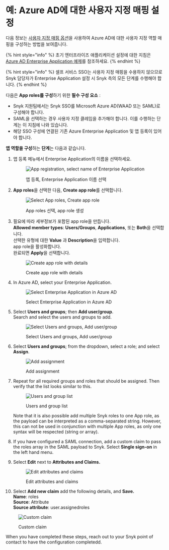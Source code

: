 # 예: Azure AD에 대한 사용자 지정 매핑 설정

다음 정보는 [사용자 지정 매핑 옵션](./)을 사용하여 Azure AD에 대한 사용자 지정 역할 매핑을 구성하는 방법을 보여줍니다.

{% hint style="info" %}
초기 엔터프라이즈 애플리케이션 설정에 대한 지침은 [Azure AD Enterprise Application 예제](../self-serve-single-sign-on-sso/example-azure-ad-enterprise-application.md)를 참조하세요.
{% endhint %}

{% hint style="info" %}
셀프 서비스 SSO는 사용자 지정 매핑을 수용하지 않으므로 Snyk 담당자가 Enterprise Application 설정 시 Snyk 측의 모든 단계를 수행해야 합니다.
{% endhint %}

다음은 **App roles를 구성**하기 위한 **필수 구성 요소** :&#x20;

* Snyk 지원팀에서는 Snyk SSO를 Microsoft Azure AD(WAAD 또는 SAML)로 구성해야 합니다.
* SAML을 선택하는 경우 사용자 지정 클레임을 추가해야 합니다. 이를 수행하는 단계는 이 지침에 나와 있습니다.
* 해당 SSO 구성에 연결된 기존 Azure Enterprise Application 및 앱 등록이 있어야 합니다.

**앱 역할을 구성**하는 **단계**는 다음과 같습니다.

1.  앱 등록 메뉴에서 Enterprise Application의 이름을 선택하세요.

    <figure><img src="../../../.gitbook/assets/image (113) (1).png" alt="App registration, select name of Enterprise Application"><figcaption><p>앱 등록, Enterprise Application 이름 선택</p></figcaption></figure>
2.  **App roles**을 선택한 다음, **Create app role**를 선택합니다.

    <figure><img src="../../../.gitbook/assets/image (1) (1) (2) (1) (1).png" alt="Select App roles, Create app role"><figcaption><p>App roles 선택, app role 생성</p></figcaption></figure>
3.  필요에 따라 세부정보가 포함된 app role을 만듭니다.\
    **Allowed member types**: **Users/Groups**, **Applications**, 또는 **Both**을 선택합니다.\
    선택한 유형에 대한 **Value** 과 **Description**을 입력합니다.\
    app role을 활성화합니다.\
    완료되면 **Apply**을 선택합니다.

    <figure><img src="../../../.gitbook/assets/image (2) (2) (1).png" alt="Create app role with details"><figcaption><p>Create app role with details</p></figcaption></figure>
4.  In Azure AD, select your Enterprise Application.

    <figure><img src="../../../.gitbook/assets/image (3) (2) (1) (1) (1) (1) (1) (1) (1) (1).png" alt="Select Enterprise Application in Azure AD"><figcaption><p>Select Enterprise Application in Azure AD</p></figcaption></figure>
5.  Select **Users and groups**; then **Add user/group**.\
    Search and select the users and groups to add.

    <figure><img src="../../../.gitbook/assets/image (4) (5).png" alt="Select Users and groups, Add user/group"><figcaption><p>Select Users and groups, Add user/group</p></figcaption></figure>
6.  Select **Users and groups**; from the dropdown, select a role; and select **Assign**.

    <figure><img src="../../../.gitbook/assets/image (5) (1) (1) (1).png" alt="Add assignment"><figcaption><p>Add assignment</p></figcaption></figure>
7.  Repeat for all required groups and roles that should be assigned. Then verify that the list looks similar to this.

    <figure><img src="../../../.gitbook/assets/image (6) (1) (1) (2) (1) (1) (1) (1) (1).png" alt="Users and group list"><figcaption><p>Users and group list</p></figcaption></figure>

    Note that it is also possible add multiple Snyk roles to one App role, as the payload can be interpreted as a comma-separated string. However, this can not be used in conjunction with multiple App roles, as only one syntax will be respected (string or array).
8. If you have configured a SAML connection, add a custom claim to pass the roles array in the SAML payload to Snyk. Select **Single sign-on** in the left hand menu.
9.  Select **Edit** next to **Attributes and Claims.**

    <figure><img src="../../../.gitbook/assets/Screenshot 2023-03-10 at 3.19.31 PM.png" alt="Edit attributes and claims"><figcaption><p>Edit attributes and claims</p></figcaption></figure>
10. Select **Add new claim** add the following details, and **Save.**\
    **Name**: roles\
    **Source**: Attribute\
    **Source attribute**: user.assignedroles

<figure><img src="../../../.gitbook/assets/Screenshot 2023-03-10 at 2.55.05 PM.png" alt="Custom claim"><figcaption><p>Custom claim</p></figcaption></figure>

When you have completed these steps, reach out to your Snyk point of contact to have the configuration completedd.
